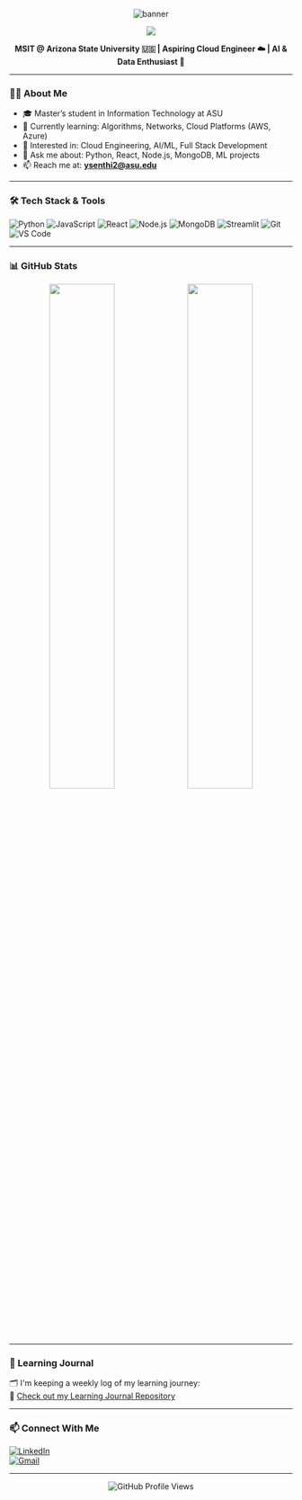 <p align="center">
  <img src="https://capsule-render.vercel.app/api?type=wave&color=gradient&height=150&section=header&text=Hi%20I'm%20Yadesh%20👋&fontSize=50&fontColor=ffffff" alt="banner" />
</p>


<p align="center">
  <img src="https://readme-typing-svg.herokuapp.com/?lines=Welcome+to+my+GitHub!;MS+in+Information+Technology+@+ASU;Cloud+Engineer+in+the+Making☁️;AI/ML+Enthusiast🤖&center=true&width=600&height=45">
</p>

<p align="center">
  <b>MSIT @ Arizona State University 🇺🇸 | Aspiring Cloud Engineer ☁️ | AI & Data Enthusiast 🤖</b>
</p>

---

### 🧑‍💻 About Me
- 🎓 Master’s student in Information Technology at ASU  
- 🌱 Currently learning: Algorithms, Networks, Cloud Platforms (AWS, Azure)  
- 💼 Interested in: Cloud Engineering, AI/ML, Full Stack Development  
- 💬 Ask me about: Python, React, Node.js, MongoDB, ML projects  
- 📫 Reach me at: **ysenthi2@asu.edu**

---



### 🛠️ Tech Stack & Tools

![Python](https://img.shields.io/badge/Python-3776AB?style=for-the-badge&logo=python&logoColor=white)
![JavaScript](https://img.shields.io/badge/JavaScript-F7DF1E?style=for-the-badge&logo=javascript&logoColor=black)
![React](https://img.shields.io/badge/React-61DAFB?style=for-the-badge&logo=react&logoColor=black)
![Node.js](https://img.shields.io/badge/Node.js-339933?style=for-the-badge&logo=node.js&logoColor=white)
![MongoDB](https://img.shields.io/badge/MongoDB-4EA94B?style=for-the-badge&logo=mongodb&logoColor=white)
![Streamlit](https://img.shields.io/badge/Streamlit-FF4B4B?style=for-the-badge&logo=streamlit&logoColor=white)
![Git](https://img.shields.io/badge/Git-F05032?style=for-the-badge&logo=git&logoColor=white)
![VS Code](https://img.shields.io/badge/VSCode-007ACC?style=for-the-badge&logo=visual-studio-code&logoColor=white)

---

### 📊 GitHub Stats

<p align="center">
  <img src="https://github-readme-stats.vercel.app/api?username=yadeshS&show_icons=true&theme=radical" width="48%" />
  <img src="https://github-readme-stats.vercel.app/api/top-langs/?username=yadeshS&layout=compact&theme=radical" width="48%" />
</p>

---

### 🌱 Learning Journal

🗂️ I'm keeping a weekly log of my learning journey:  
🔗 [Check out my Learning Journal Repository](https://github.com/yadeshS/learning-journal)

---

### 📫 Connect With Me

[![LinkedIn](https://img.shields.io/badge/LinkedIn-blue?style=for-the-badge&logo=linkedin&logoColor=white)](https://linkedin.com/in/yadeshS)  
[![Gmail](https://img.shields.io/badge/Gmail-red?style=for-the-badge&logo=gmail&logoColor=white)](mailto:your.email@asu.edu)

---

<p align="center">
  <img src="https://komarev.com/ghpvc/?username=yadeshS&color=blue" alt="GitHub Profile Views" />
</p>
